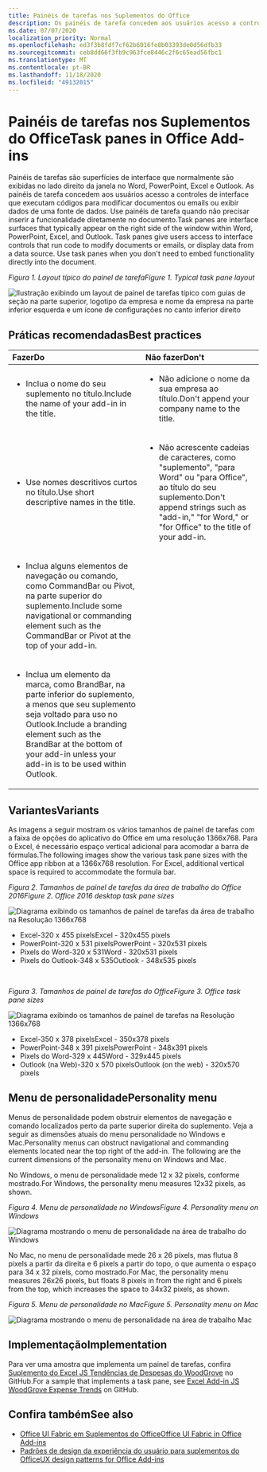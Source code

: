 ```yaml
---
title: Painéis de tarefas nos Suplementos do Office
description: Os painéis de tarefa concedem aos usuários acesso a controles de interface que executam códigos para modificar documentos ou emails ou exibir dados de uma fonte de dados.
ms.date: 07/07/2020
localization_priority: Normal
ms.openlocfilehash: ed3f3b8fdf7cf62b6016fe8b03393de0d56dfb33
ms.sourcegitcommit: ceb8dd66f3fb9c963fce8446c2f6c65ead56fbc1
ms.translationtype: MT
ms.contentlocale: pt-BR
ms.lasthandoff: 11/18/2020
ms.locfileid: "49132015"
---
```

# <a name="task-panes-in-office-add-ins"></a><span data-ttu-id="da122-103">Painéis de tarefas nos Suplementos do Office</span><span class="sxs-lookup"><span data-stu-id="da122-103">Task panes in Office Add-ins</span></span>

<span data-ttu-id="da122-p101">Painéis de tarefas são superfícies de interface que normalmente são exibidas no lado direito da janela no Word, PowerPoint, Excel e Outlook. As painéis de tarefa concedem aos usuários acesso a controles de interface que executam códigos para modificar documentos ou emails ou exibir dados de uma fonte de dados. Use painéis de tarefa quando não precisar inserir a funcionalidade diretamente no documento.</span><span class="sxs-lookup"><span data-stu-id="da122-p101">Task panes are interface surfaces that typically appear on the right side of the window within Word, PowerPoint, Excel, and Outlook. Task panes give users access to interface controls that run code to modify documents or emails, or display data from a data source. Use task panes when you don't need to embed functionality directly into the document.</span></span>

<span data-ttu-id="da122-107">*Figura 1. Layout típico do painel de tarefa*</span><span class="sxs-lookup"><span data-stu-id="da122-107">*Figure 1. Typical task pane layout*</span></span>

![Ilustração exibindo um layout de painel de tarefas típico com guias de seção na parte superior, logotipo da empresa e nome da empresa na parte inferior esquerda e um ícone de configurações no canto inferior direito](../images/overview-with-app-task-pane.png)

## <a name="best-practices"></a><span data-ttu-id="da122-109">Práticas recomendadas</span><span class="sxs-lookup"><span data-stu-id="da122-109">Best practices</span></span>

|<span data-ttu-id="da122-110">Fazer</span><span class="sxs-lookup"><span data-stu-id="da122-110">Do</span></span>|<span data-ttu-id="da122-111">Não fazer</span><span class="sxs-lookup"><span data-stu-id="da122-111">Don't</span></span>|
|:-----|:--------|
|<ul><li><span data-ttu-id="da122-112">Inclua o nome do seu suplemento no título.</span><span class="sxs-lookup"><span data-stu-id="da122-112">Include the name of your add-in in the title.</span></span></li></ul>|<ul><li><span data-ttu-id="da122-113">Não adicione o nome da sua empresa ao título.</span><span class="sxs-lookup"><span data-stu-id="da122-113">Don't append your company name to the title.</span></span></li></ul>|
|<ul><li><span data-ttu-id="da122-114">Use nomes descritivos curtos no título.</span><span class="sxs-lookup"><span data-stu-id="da122-114">Use short descriptive names in the title.</span></span></li></ul>|<ul><li><span data-ttu-id="da122-115">Não acrescente cadeias de caracteres, como "suplemento", "para Word" ou "para Office", ao título do seu suplemento.</span><span class="sxs-lookup"><span data-stu-id="da122-115">Don't append strings such as "add-in," "for Word," or "for Office" to the title of your add-in.</span></span></li></ul>|
|<ul><li><span data-ttu-id="da122-116">Inclua alguns elementos de navegação ou comando, como CommandBar ou Pivot, na parte superior do suplemento.</span><span class="sxs-lookup"><span data-stu-id="da122-116">Include some navigational or commanding element such as the CommandBar or Pivot at the top of your add-in.</span></span></li></ul>||
|<ul><li><span data-ttu-id="da122-117">Inclua um elemento da marca, como BrandBar, na parte inferior do suplemento, a menos que seu suplemento seja voltado para uso no Outlook.</span><span class="sxs-lookup"><span data-stu-id="da122-117">Include a branding element such as the BrandBar at the bottom of your add-in unless your add-in is to be used within Outlook.</span></span></li></ul>||

## <a name="variants"></a><span data-ttu-id="da122-118">Variantes</span><span class="sxs-lookup"><span data-stu-id="da122-118">Variants</span></span>

<span data-ttu-id="da122-p102">As imagens a seguir mostram os vários tamanhos de painel de tarefas com a faixa de opções do aplicativo do Office em uma resolução 1366x768. Para o Excel, é necessário espaço vertical adicional para acomodar a barra de fórmulas.</span><span class="sxs-lookup"><span data-stu-id="da122-p102">The following images show the various task pane sizes with the Office app ribbon at a 1366x768 resolution. For Excel, additional vertical space is required to accommodate the formula bar.</span></span>  

<span data-ttu-id="da122-121">*Figura 2. Tamanhos de painel de tarefas da área de trabalho do Office 2016*</span><span class="sxs-lookup"><span data-stu-id="da122-121">*Figure 2. Office 2016 desktop task pane sizes*</span></span>

![Diagrama exibindo os tamanhos de painel de tarefas da área de trabalho na Resolução 1366x768](../images/office-2016-taskpane-sizes.png)

- <span data-ttu-id="da122-123">Excel-320 x 455 pixels</span><span class="sxs-lookup"><span data-stu-id="da122-123">Excel - 320x455 pixels</span></span>
- <span data-ttu-id="da122-124">PowerPoint-320 x 531 pixels</span><span class="sxs-lookup"><span data-stu-id="da122-124">PowerPoint - 320x531 pixels</span></span>
- <span data-ttu-id="da122-125">Pixels do Word-320 x 531</span><span class="sxs-lookup"><span data-stu-id="da122-125">Word - 320x531 pixels</span></span>
- <span data-ttu-id="da122-126">Pixels do Outlook-348 x 535</span><span class="sxs-lookup"><span data-stu-id="da122-126">Outlook - 348x535 pixels</span></span>

<br/>

<span data-ttu-id="da122-127">*Figura 3. Tamanhos de painel de tarefas do Office*</span><span class="sxs-lookup"><span data-stu-id="da122-127">*Figure 3. Office task pane sizes*</span></span>

![Diagrama exibindo os tamanhos de painel de tarefas na Resolução 1366x768](../images/office-365-taskpane-sizes.png)

- <span data-ttu-id="da122-129">Excel-350 x 378 pixels</span><span class="sxs-lookup"><span data-stu-id="da122-129">Excel - 350x378 pixels</span></span>
- <span data-ttu-id="da122-130">PowerPoint-348 x 391 pixels</span><span class="sxs-lookup"><span data-stu-id="da122-130">PowerPoint - 348x391 pixels</span></span>
- <span data-ttu-id="da122-131">Pixels do Word-329 x 445</span><span class="sxs-lookup"><span data-stu-id="da122-131">Word - 329x445 pixels</span></span>
- <span data-ttu-id="da122-132">Outlook (na Web)-320 x 570 pixels</span><span class="sxs-lookup"><span data-stu-id="da122-132">Outlook (on the web) - 320x570 pixels</span></span>

## <a name="personality-menu"></a><span data-ttu-id="da122-133">Menu de personalidade</span><span class="sxs-lookup"><span data-stu-id="da122-133">Personality menu</span></span>

<span data-ttu-id="da122-p103">Menus de personalidade podem obstruir elementos de navegação e comando localizados perto da parte superior direita do suplemento. Veja a seguir as dimensões atuais do menu personalidade no Windows e Mac.</span><span class="sxs-lookup"><span data-stu-id="da122-p103">Personality menus can obstruct navigational and commanding elements located near the top right of the add-in. The following are the current dimensions of the personality menu on Windows and Mac.</span></span>

<span data-ttu-id="da122-136">No Windows, o menu de personalidade mede 12 x 32 pixels, conforme mostrado.</span><span class="sxs-lookup"><span data-stu-id="da122-136">For Windows, the personality menu measures 12x32 pixels, as shown.</span></span>

<span data-ttu-id="da122-137">*Figura 4. Menu de personalidade no Windows*</span><span class="sxs-lookup"><span data-stu-id="da122-137">*Figure 4. Personality menu on Windows*</span></span>

![Diagrama mostrando o menu de personalidade na área de trabalho do Windows](../images/personality-menu-win.png)

<span data-ttu-id="da122-139">No Mac, no menu de personalidade mede 26 x 26 pixels, mas flutua 8 pixels a partir da direita e 6 pixels a partir do topo, o que aumenta o espaço para 34 x 32 pixels, como mostrado.</span><span class="sxs-lookup"><span data-stu-id="da122-139">For Mac, the personality menu measures 26x26 pixels, but floats 8 pixels in from the right and 6 pixels from the top, which increases the space to 34x32 pixels, as shown.</span></span>

<span data-ttu-id="da122-140">*Figura 5. Menu de personalidade no Mac*</span><span class="sxs-lookup"><span data-stu-id="da122-140">*Figure 5. Personality menu on Mac*</span></span>

![Diagrama mostrando o menu de personalidade na área de trabalho Mac](../images/personality-menu-mac.png)

## <a name="implementation"></a><span data-ttu-id="da122-142">Implementação</span><span class="sxs-lookup"><span data-stu-id="da122-142">Implementation</span></span>

<span data-ttu-id="da122-143">Para ver uma amostra que implementa um painel de tarefas, confira [Suplemento do Excel JS Tendências de Despesas do WoodGrove](https://github.com/OfficeDev/Excel-Add-in-WoodGrove-Expense-Trends) no GitHub.</span><span class="sxs-lookup"><span data-stu-id="da122-143">For a sample that implements a task pane, see [Excel Add-in JS WoodGrove Expense Trends](https://github.com/OfficeDev/Excel-Add-in-WoodGrove-Expense-Trends) on GitHub.</span></span>

## <a name="see-also"></a><span data-ttu-id="da122-144">Confira também</span><span class="sxs-lookup"><span data-stu-id="da122-144">See also</span></span>

- [<span data-ttu-id="da122-145">Office UI Fabric em Suplementos do Office</span><span class="sxs-lookup"><span data-stu-id="da122-145">Office UI Fabric in Office Add-ins</span></span>](office-ui-fabric.md)
- [<span data-ttu-id="da122-146">Padrões de design da experiência do usuário para suplementos do Office</span><span class="sxs-lookup"><span data-stu-id="da122-146">UX design patterns for Office Add-ins</span></span>](../design/ux-design-pattern-templates.md)
